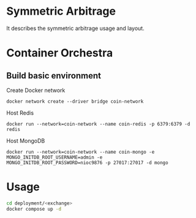 # Symmetric Arbitrage
It describes the symmetric arbitrage usage and layout.

# Container Orchestra
## Build basic environment
Create Docker network
```commandline
docker network create --driver bridge coin-network
```

Host Redis
```commandline
docker run --network=coin-network --name coin-redis -p 6379:6379 -d redis
```
Host MongoDB
```commandline
docker run --network=coin-network --name coin-mongo -e MONGO_INITDB_ROOT_USERNAME=admin -e MONGO_INITDB_ROOT_PASSWORD=nioc9876 -p 27017:27017 -d mongo
```


# Usage
``` bash
cd deployment/<exchange>
docker compose up -d
```